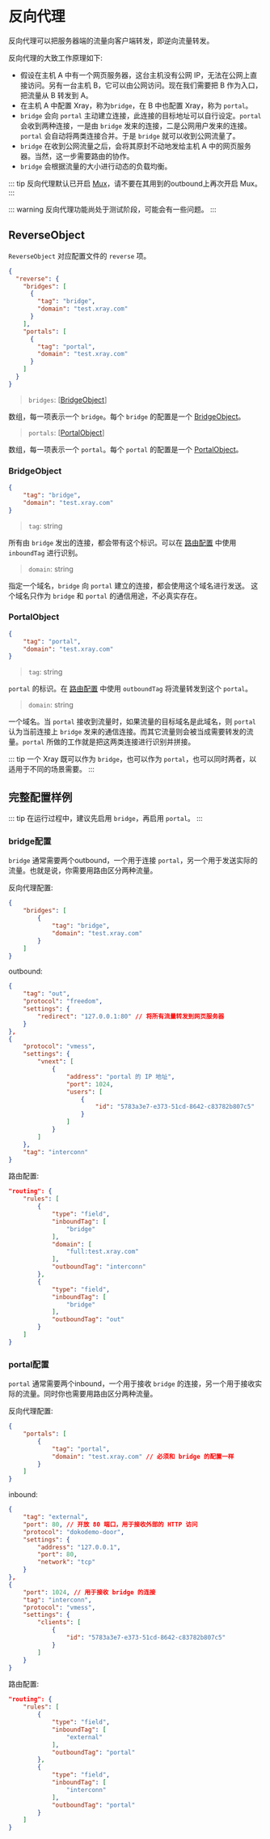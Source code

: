 # 反向代理

反向代理可以把服务器端的流量向客户端转发，即逆向流量转发。

反向代理的大致工作原理如下:

* 假设在主机 A 中有一个网页服务器，这台主机没有公网 IP，无法在公网上直接访问。另有一台主机 B，它可以由公网访问。现在我们需要把 B 作为入口，把流量从 B 转发到 A。
* 在主机 A 中配置 Xray，称为`bridge`，在 B 中也配置 Xray，称为 `portal`。
* `bridge` 会向 `portal` 主动建立连接，此连接的目标地址可以自行设定。`portal` 会收到两种连接，一是由 `bridge` 发来的连接，二是公网用户发来的连接。`portal` 会自动将两类连接合并。于是 `bridge` 就可以收到公网流量了。
* `bridge` 在收到公网流量之后，会将其原封不动地发给主机 A 中的网页服务器。当然，这一步需要路由的协作。
* `bridge` 会根据流量的大小进行动态的负载均衡。

::: tip
反向代理默认已开启 [Mux](/develop/protocols/muxcool/)，请不要在其用到的outbound上再次开启 Mux。
:::

::: warning
反向代理功能尚处于测试阶段，可能会有一些问题。
:::


## ReverseObject

`ReverseObject` 对应配置文件的 `reverse` 项。

```json
{
  "reverse": {
    "bridges": [
      {
        "tag": "bridge",
        "domain": "test.xray.com"
      }
    ],
    "portals": [
      {
        "tag": "portal",
        "domain": "test.xray.com"
      }
    ]
  }
}
```

> `bridges`: \[[BridgeObject](#bridgeobject)\]


数组，每一项表示一个 `bridge`。每个 `bridge` 的配置是一个 [BridgeObject](#bridgeobject)。

> `portals`: \[[PortalObject](#portalobject)\]


数组，每一项表示一个 `portal`。每个 `portal` 的配置是一个 [PortalObject](#bridgeobject)。


### BridgeObject

```json
{
    "tag": "bridge",
    "domain": "test.xray.com"
}
```

> `tag`: string


所有由 `bridge` 发出的连接，都会带有这个标识。可以在 [路由配置](../routing) 中使用 `inboundTag` 进行识别。

> `domain`: string


指定一个域名，`bridge` 向 `portal` 建立的连接，都会使用这个域名进行发送。
这个域名只作为 `bridge` 和 `portal` 的通信用途，不必真实存在。


### PortalObject

```json
{
    "tag": "portal",
    "domain": "test.xray.com"
}
```

> `tag`: string


`portal` 的标识。在  [路由配置](../routing) 中使用 `outboundTag` 将流量转发到这个 `portal`。

> `domain`: string


一个域名。当 `portal` 接收到流量时，如果流量的目标域名是此域名，则 `portal` 认为当前连接上 `bridge` 发来的通信连接。而其它流量则会被当成需要转发的流量。`portal` 所做的工作就是把这两类连接进行识别并拼接。

::: tip
一个 Xray 既可以作为 `bridge`，也可以作为 `portal`，也可以同时两者，以适用于不同的场景需要。
:::

## 完整配置样例


::: tip
在运行过程中，建议先启用 `bridge`，再启用 `portal`。
:::

### bridge配置

`bridge` 通常需要两个outbound，一个用于连接 `portal`，另一个用于发送实际的流量。也就是说，你需要用路由区分两种流量。

反向代理配置:

```json
{
    "bridges": [
        {
            "tag": "bridge",
            "domain": "test.xray.com"
        }
    ]
}
```

outbound:

```json
{
    "tag": "out",
    "protocol": "freedom",
    "settings": {
        "redirect": "127.0.0.1:80" // 将所有流量转发到网页服务器
    }
},
{
    "protocol": "vmess",
    "settings": {
        "vnext": [
            {
                "address": "portal 的 IP 地址",
                "port": 1024,
                "users": [
                    {
                        "id": "5783a3e7-e373-51cd-8642-c83782b807c5"
                    }
                ]
            }
        ]
    },
    "tag": "interconn"
}
```

路由配置:

```json
"routing": {
    "rules": [
        {
            "type": "field",
            "inboundTag": [
                "bridge"
            ],
            "domain": [
                "full:test.xray.com"
            ],
            "outboundTag": "interconn"
        },
        {
            "type": "field",
            "inboundTag": [
                "bridge"
            ],
            "outboundTag": "out"
        }
    ]
}
```


### portal配置

`portal` 通常需要两个inbound，一个用于接收 `bridge` 的连接，另一个用于接收实际的流量。同时你也需要用路由区分两种流量。

反向代理配置:

```json
{
    "portals": [
        {
            "tag": "portal",
            "domain": "test.xray.com" // 必须和 bridge 的配置一样
        }
    ]
}
```

inbound:

```json
{
    "tag": "external",
    "port": 80, // 开放 80 端口，用于接收外部的 HTTP 访问
    "protocol": "dokodemo-door",
    "settings": {
        "address": "127.0.0.1",
        "port": 80,
        "network": "tcp"
    }
},
{
    "port": 1024, // 用于接收 bridge 的连接
    "tag": "interconn",
    "protocol": "vmess",
    "settings": {
        "clients": [
            {
                "id": "5783a3e7-e373-51cd-8642-c83782b807c5"
            }
        ]
    }
}
```

路由配置:

```json
"routing": {
    "rules": [
        {
            "type": "field",
            "inboundTag": [
                "external"
            ],
            "outboundTag": "portal"
        },
        {
            "type": "field",
            "inboundTag": [
                "interconn"
            ],
            "outboundTag": "portal"
        }
    ]
}
```

